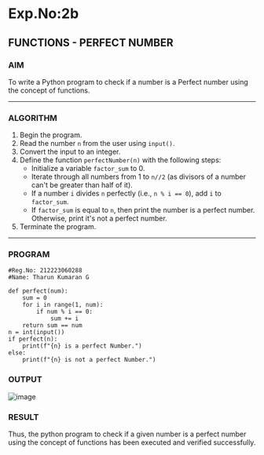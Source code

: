 # Exp.No:2b  
## FUNCTIONS - PERFECT NUMBER

### AIM  
To write a Python program to check if a number is a Perfect number using the concept of functions.

---

### ALGORITHM

1. Begin the program.  
2. Read the number `n` from the user using `input()`.  
3. Convert the input to an integer.  
4. Define the function `perfectNumber(n)` with the following steps:  
    - Initialize a variable `factor_sum` to 0.  
    - Iterate through all numbers from 1 to `n//2` (as divisors of a number can't be greater than half of it).  
    - If a number `i` divides `n` perfectly (i.e., `n % i == 0`), add `i` to `factor_sum`.  
    - If `factor_sum` is equal to `n`, then print the number is a perfect number. Otherwise, print it's not a perfect number.  
5. Terminate the program.

---

### PROGRAM
```
#Reg.No: 212223060288
#Name: Tharun Kumaran G

def perfect(num):
    sum = 0
    for i in range(1, num):
        if num % i == 0:
            sum += i
    return sum == num
n = int(input())
if perfect(n):
    print(f"{n} is a perfect Number.")
else:
    print(f"{n} is not a perfect Number.")

```
### OUTPUT

![image](https://github.com/user-attachments/assets/6a0afb97-2132-4c0c-b956-a5fc3c23986c)

### RESULT

Thus, the python program to check if a given number is a perfect number using the concept of functions has been executed and verified successfully.
